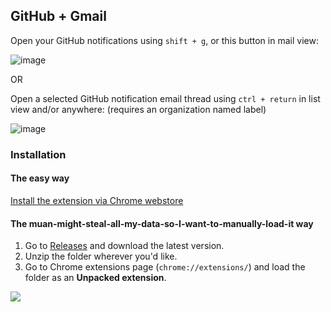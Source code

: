 ## GitHub + Gmail

Open your GitHub notifications using `shift + g`, or this button in mail view:

![image](https://f.cloud.github.com/assets/1153134/1597409/bfa91b60-5310-11e3-8439-b2802d9cdf1a.png)

OR

Open a selected GitHub notification email thread using `ctrl + return` in list view and/or anywhere: (requires an organization named label)

![image](https://f.cloud.github.com/assets/1153134/1608782/cf8e3000-5514-11e3-9d48-0d7307065c2e.png)

### Installation

#### The easy way

[Install the extension via Chrome webstore](https://chrome.google.com/webstore/detail/github-notification-helpe/gmhijkhbpihfmkmhmcfebmlkaekgmaje)

#### The muan-might-steal-all-my-data-so-I-want-to-manually-load-it way

1. Go to [Releases](https://github.com/muan/github-gmail/releases) and download the latest version.
2. Unzip the folder wherever you'd like.
3. Go to Chrome extensions page (`chrome://extensions/`) and load the folder as an **Unpacked extension**.

![](https://f.cloud.github.com/assets/1153134/1597414/e58cad60-5310-11e3-9158-adb6b0a2c1e7.png)
